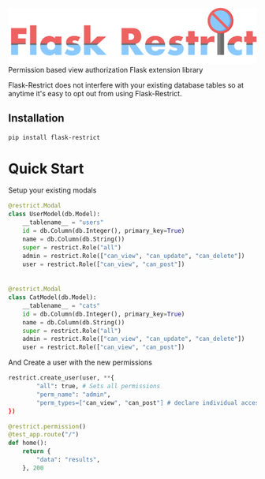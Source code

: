 ![flask restrict](assets/fr_logo.png?raw=true, "Flask Restrict")
Permission based view authorization Flask extension library

Flask-Restrict does not interfere with your existing database tables
so at anytime it's easy to opt out from using Flask-Restrict.

## Installation
```
pip install flask-restrict
```

# Quick Start

Setup your existing modals

```python
@restrict.Modal
class UserModel(db.Model):
    __tablename__ = "users"
    id = db.Column(db.Integer(), primary_key=True)
    name = db.Column(db.String())
    super = restrict.Role("all")
    admin = restrict.Role(["can_view", "can_update", "can_delete"])
    user = restrict.Role(["can_view", "can_post"])


@restrict.Modal
class CatModel(db.Model):
    __tablename__ = "cats"
    id = db.Column(db.Integer(), primary_key=True)
    name = db.Column(db.String())
    super = restrict.Role("all")
    admin = restrict.Role(["can_view", "can_update", "can_delete"])
    user = restrict.Role(["can_view", "can_post"])

```
And Create a user with the new permissions
```python
restrict.create_user(user, **{
        "all": true, # Sets all permissions
        "perm_name": "admin",
        "perm_types=["can_view", "can_post"] # declare individual access types
})
```

```python
@restrict.permission()
@test_app.route("/")
def home():
    return {
        "data": "results",
    }, 200
    
```